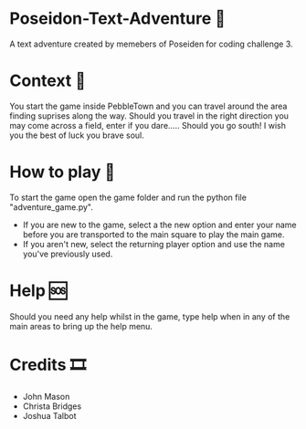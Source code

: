 # Poseidon-Text-Adventure 🐙
A text adventure created by memebers of Poseiden for coding challenge 3.

# Context 📑
You start the game inside PebbleTown and you can travel around the area finding suprises along the way. Should you travel in the right direction you may come across a field, enter if
you dare..... Should you go south! I wish you the best of luck you brave soul.

# How to play 🔌
To start the game open the game folder and run the python file "adventure_game.py". 
- If you are new to the game, select a the new option and enter your name before you are transported to the main square to play the main game. 
- If you aren't new, select the returning player option and use the name you've previously used.

# Help 🆘
Should you need any help whilst in the game, type help when in any of the main areas to bring up the help menu.

# Credits 🎞
- John Mason
- Christa Bridges
- Joshua Talbot